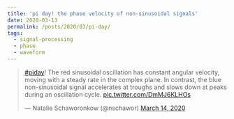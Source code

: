 ```yaml
---
title: 'pi day! the phase velocity of non-sinusoidal signals'
date: 2020-03-13
permalink: /posts/2020/03/pi-day/
tags:
  - signal-processing
  - phase
  - waveform
---
```

<blockquote class="twitter-tweet" ><p lang="en" dir="ltr"><a href="https://twitter.com/hashtag/piday?src=hash&amp;ref_src=twsrc%5Etfw">#piday</a>! The red sinusoidal oscillation has constant angular velocity, moving with a steady rate in the complex plane. In contrast, the blue non-sinusoidal signal accelerates at troughs and slows down at peaks during an oscillation cycle. <a href="https://t.co/DmMJ6KLHOs">pic.twitter.com/DmMJ6KLHOs</a></p>&mdash; Natalie Schaworonkow (@nschawor) <a href="https://twitter.com/nschawor/status/1238716461465526272?ref_src=twsrc%5Etfw">March 14, 2020</a></blockquote><script async src="https://platform.twitter.com/widgets.js" charset="utf-8"></script>
